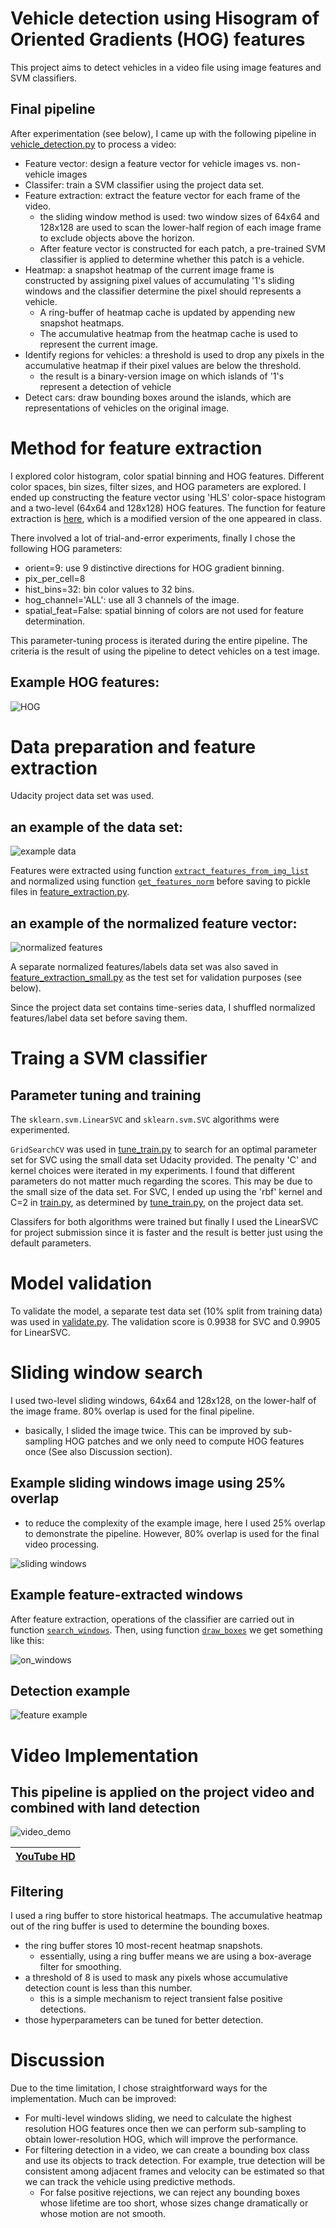 # Vehicle detection using Hisogram of Oriented Gradients (HOG) features
This project aims to detect vehicles in a video file using image features and SVM classifiers.

## Final pipeline
After experimentation (see below), I came up with the following pipeline in [vehicle_detection.py](vehicle_detection.py) to process a video:

* Feature vector: design a feature vector for vehicle images vs. non-vehicle images
* Classifer: train a SVM classifier using the project data set.
* Feature extraction: extract the feature vector for each frame of the video.
    * the sliding window method is used: two window sizes of 64x64 and 128x128 are used to scan the lower-half region of each image frame to exclude objects above the horizon.
    * After feature vector is constructed for each patch, a pre-trained SVM classifier is applied to determine whether this patch is a vehicle.
* Heatmap: a snapshot heatmap of the current image frame is constructed by assigning pixel values of accumulating '1's sliding windows and the classifier determine the pixel should represents a vehicle.
    * A ring-buffer of heatmap cache is updated by appending new snapshot heatmaps.
    * The accumulative heatmap from the heatmap cache is used to represent the current image.
* Identify regions for vehicles: a threshold is used to drop any pixels in the accumulative heatmap if their pixel values are below the threshold.
    * the result is a binary-version image on which islands of '1's represent a detection of vehicle
* Detect cars: draw bounding boxes around the islands, which are representations of vehicles on the original image.

# Method for feature extraction
I explored color histogram, color spatial binning and HOG features. Different color spaces, bin sizes, filter sizes, and HOG parameters are explored. I ended up constructing the feature vector using 'HLS' color-space histogram and a two-level (64x64 and 128x128) HOG features.
The function for feature extraction is [here](https://github.com/bo-rc/CarND-Vehicle-Detection/blob/master/util.py#L154), which is a modified version of the one appeared in class.

There involved a lot of trial-and-error experiments, finally I chose the following HOG parameters:
* orient=9: use 9 distinctive directions for HOG gradient binning.
* pix_per_cell=8
* hist_bins=32: bin color values to 32 bins.
* hog_channel='ALL': use all 3 channels of the image.
* spatial_feat=False: spatial binning of colors are not used for feature determination.

This parameter-tuning process is iterated during the entire pipeline. The criteria is the result of using the pipeline to detect vehicles on a test image.

## Example HOG features:

![HOG](output_images/example_HOG.png)


# Data preparation and feature extraction
Udacity project data set was used.

## an example of the data set:
![example data](output_images/example_data.png)

 
Features were extracted using function [`extract_features_from_img_list`](https://github.com/bo-rc/CarND-Vehicle-Detection/blob/master/util.py#L154) and normalized using function [`get_features_norm`](https://github.com/bo-rc/CarND-Vehicle-Detection/blob/master/util.py#L205) before saving to pickle files in [feature_extraction.py](./feature_extraction.py).

## an example of the normalized feature vector:
![normalized features](output_images/feature_normalized.png)


A separate normalized features/labels data set was also saved in [feature_extraction_small.py](./feature_extraction_small.py) as the test set for validation purposes (see below).

Since the project data set contains time-series data, I shuffled normalized features/label data set before saving them.

# Traing a SVM classifier

## Parameter tuning and training

The `sklearn.svm.LinearSVC` and `sklearn.svm.SVC` algorithms were experimented. 

`GridSearchCV` was used in [tune_train.py](./tune_train.py) to search for an optimal parameter set for SVC using the small data set Udacity provided.
The penalty 'C' and kernel choices were iterated in my experiments. I found that different parameters do not matter much regarding the scores. This may be due to the small size of the data set.
For SVC, I ended up using the 'rbf' kernel and C=2 in [train.py](./train.py), as determined by [tune_train.py](./tune_train.py), on the project data set.

Classifers for both algorithms were trained but finally I used the LinearSVC for project submission since it is faster and the result is better just using the default parameters.
# Model validation
To validate the model, a separate test data set (10% split from training data) was used in [validate.py](./validate.py). The validation score is 0.9938 for SVC and 0.9905 for LinearSVC.

# Sliding window search
I used two-level sliding windows, 64x64 and 128x128, on the lower-half of the image frame. 80% overlap is used for the final pipeline.
* basically, I slided the image twice. This can be improved by sub-sampling HOG patches and we only need to compute HOG features once (See also Discussion section).

## Example sliding windows image using 25% overlap

* to reduce the complexity of the example image, here I used 25% overlap to demonstrate the pipeline. However, 80% overlap is used for the final video processing.

![sliding windows](output_images/sliding_wind.jpg)

## Example feature-extracted windows

After feature extraction, operations of the classifier are carried out in function [`search_windows`](https://github.com/bo-rc/CarND-Vehicle-Detection/blob/master/util.py#L325). Then, using function [`draw_boxes`](https://github.com/bo-rc/CarND-Vehicle-Detection/blob/master/util.py#L13) we get something like this:

![on_windows](output_images/windows.jpg)

## Detection example

![feature example](output_images/test6-processed.jpg)

# Video Implementation

## This pipeline is applied on the project video and combined with land detection

![video_demo](output_images/video_demo.gif)

|[YouTube HD](https://youtu.be/wQfOsQn7FW0)|
|:-------:|


## Filtering

I used a ring buffer to store historical heatmaps. The accumulative heatmap out of the ring buffer is used to determine the bounding boxes.
* the ring buffer stores 10 most-recent heatmap snapshots.
    * essentially, using a ring buffer means we are using a box-average filter for smoothing.
* a threshold of 8 is used to mask any pixels whose accumulative detection count is less than this number.
    * this is a simple mechanism to reject transient false positive detections. 
* those hyperparameters can be tuned for better detection.

# Discussion

Due to the time limitation, I chose straightforward ways for the implementation. Much can be improved:
* For multi-level windows sliding, we need to calculate the highest resolution HOG features once then we can perform sub-sampling to obtain lower-resolution HOG, which will improve the performance.
* For filtering detection in a video, we can create a bounding box class and use its objects to track detection. For example, true detection will be consistent among adjacent frames and velocity can be estimated so that we can track the vehicle using predictive methods.
    * For false positive rejections, we can reject any bounding boxes whose lifetime are too short, whose sizes change dramatically or whose motion are not smooth.

